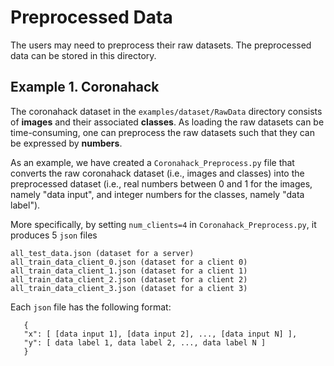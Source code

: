 # Preprocessed Data

The users may need to preprocess their raw datasets. The preprocessed data can be stored in this directory.

## Example 1. Coronahack 
The coronahack dataset in the ``examples/dataset/RawData`` directory consists of **images** and their associated **classes**. 
As loading the raw datasets can be time-consuming, one can preprocess the raw datasets such that they can be expressed by **numbers**. 

As an example, we have created a ``Coronahack_Preprocess.py`` file that converts the raw coronahack dataset (i.e., images and classes) into the preprocessed dataset (i.e., real numbers between 0 and 1 for the images, namely "data input", and integer numbers for the classes, namely "data label").

More specifically, by setting ``num_clients=4`` in ``Coronahack_Preprocess.py``, it produces 5 ``json`` files

```
all_test_data.json (dataset for a server)
all_train_data_client_0.json (dataset for a client 0)
all_train_data_client_1.json (dataset for a client 1)
all_train_data_client_2.json (dataset for a client 2)
all_train_data_client_3.json (dataset for a client 3)
```

Each ``json`` file has the following format:

```
   {  
   "x": [ [data input 1], [data input 2], ..., [data input N] ],   
   "y": [ data label 1, data label 2, ..., data label N ]  
   }
```

